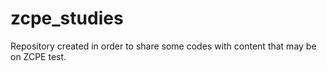 # zcpe_studies
Repository created in order to share some codes with content that may be on ZCPE test.
